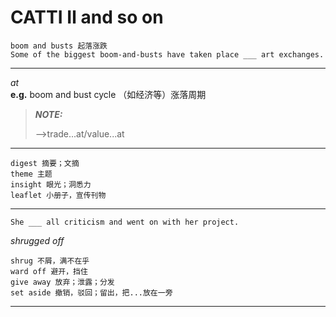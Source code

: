 # CATTI Ⅱ and so on
    boom and busts 起落涨跌    
    Some of the biggest boom-and-busts have taken place ___ art exchanges.
   ---
   $at$ <br> **e.g.**
   boom and bust cycle （如经济等）涨落周期
   > **_NOTE:_**
   ><!--> -->trade...at/value...at
   >    
   ---
   
    digest 摘要；文摘
    theme 主题
    insight 眼光；洞悉力
    leaflet 小册子，宣传刊物
    
   ---
    
    She ___ all criticism and went on with her project.
   $shrugged$ $off$
   
    shrug 不屑，满不在乎
    ward off 避开，挡住
    give away 放弃；泄露；分发
    set aside 撤销，驳回；留出，把...放在一旁
   ---
